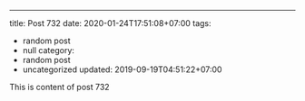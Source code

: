 ---
title: Post 732
date: 2020-01-24T17:51:08+07:00
tags:
  - random post
  - null
category:
  - random post
  - uncategorized
updated: 2019-09-19T04:51:22+07:00

This is content of post 732